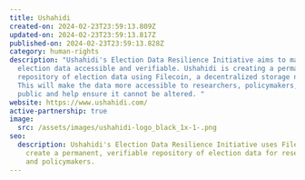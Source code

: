 ```yaml
---
title: Ushahidi
created-on: 2024-02-23T23:59:13.809Z
updated-on: 2024-02-23T23:59:13.817Z
published-on: 2024-02-23T23:59:13.828Z
category: human-rights
description: "Ushahidi's Election Data Resilience Initiative aims to make
  election data accessible and verifiable. Ushahidi is creating a permanent
  repository of election data using Filecoin, a decentralized storage network.
  This will make the data more accessible to researchers, policymakers, and the
  public and help ensure it cannot be altered. "
website: https://www.ushahidi.com/
active-partnership: true
image:
  src: /assets/images/ushahidi-logo_black_1x-1-.png
seo:
  description: Ushahidi's Election Data Resilience Initiative uses Filecoin to
    create a permanent, verifiable repository of election data for researchers
    and policymakers.
---
```

